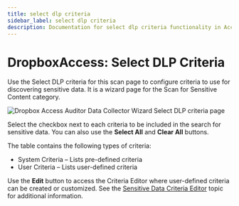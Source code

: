 ```yaml
---
title: select dlp criteria
sidebar_label: select dlp criteria
description: Documentation for select dlp criteria functionality in Access Analyzer including configuration and usage information.
---
```


# DropboxAccess: Select DLP Criteria

Use the Select DLP criteria for this scan page to configure criteria to use for discovering
sensitive data. It is a wizard page for the Scan for Sensitive Content category.

![Dropbox Access Auditor Data Collector Wizard Select DLP criteria page](/img/product_docs/accessanalyzer/admin/datacollector/spaa/selectdlpcriteria.webp)

Select the checkbox next to each criteria to be included in the search for sensitive data. You can
also use the **Select All** and **Clear All** buttons.

The table contains the following types of criteria:

- System Criteria – Lists pre-defined criteria
- User Criteria – Lists user-defined criteria

Use the **Edit** button to access the Criteria Editor where user-defined criteria can be created or
customized. See the
[Sensitive Data Criteria Editor](/docs/accessanalyzer/12.0/sensitive-data-discovery/criteria-editor/overview.md) topic
for additional information.
